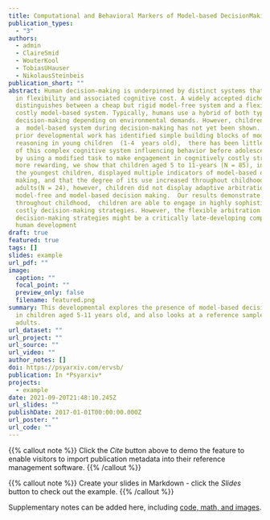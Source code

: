 ```yaml
---
title: Computational and Behavioral Markers of Model-based DecisionMaking in Childhood
publication_types:
  - "3"
authors:
  - admin
  - ClaireSmid
  - WouterKool
  - TobiasUHauser
  - NikolausSteinbeis
publication_short: ""
abstract: Human decision-making is underpinned by distinct systems that differ
  in flexibility and associated cognitive cost. A widely accepted dichotomy
  distinguishes between a cheap but rigid model-free system and a flexible but
  costly model-based system. Typically, humans use a hybrid of both types of
  decision-making depending on environmental demands. However, children’s use of
  a  model-based system during decision-making has not yet been shown. While
  prior developmental work has identified simple building blocks of model-based
  reasoning in young children  (1-4  years old),  there has been little evidence
  of this complex cognitive system influencing behavior before adolescence.Here,
  by using a modified task to make engagement in cognitively costly strategies
  more rewarding, we show that children aged 5 to 11-years (N = 85), including
  the youngest children, displayed multiple indicators of model-based decision
  making, and that the degree of its use increased throughout childhood. Unlike
  adults(N = 24), however, children did not display adaptive arbitration between
  model-free and model-based decision making.  Our results demonstrate that
  throughout childhood,  children are able to engage in highly sophisticated and
  costly decision-making strategies. However, the flexible arbitration between
  decision-making strategies might be a critically late-developing component in
  human development
draft: true
featured: true
tags: []
slides: example
url_pdf: ""
image:
  caption: ""
  focal_point: ""
  preview_only: false
  filename: featured.png
summary: This developmental explores the presence of model-based decision making
  in children aged 5-11 years old, and also looks at a reference sample of 24
  adults.
url_dataset: ""
url_project: ""
url_source: ""
url_video: ""
author_notes: []
doi: https://psyarxiv.com/ervsb/
publication: In *Psyarxiv*
projects:
  - example
date: 2021-09-20T21:48:10.245Z
url_slides: ""
publishDate: 2017-01-01T00:00:00.000Z
url_poster: ""
url_code: ""
---
```


{{% callout note %}}
Click the *Cite* button above to demo the feature to enable visitors to import publication metadata into their reference management software.
{{% /callout %}}

{{% callout note %}}
Create your slides in Markdown - click the *Slides* button to check out the example.
{{% /callout %}}

Supplementary notes can be added here, including [code, math, and images](https://wowchemy.com/docs/writing-markdown-latex/).
